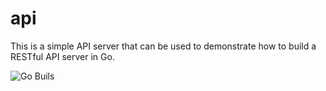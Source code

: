 api
===

This is a simple API server that can be used to demonstrate how to build a RESTful API server in Go.


![Go Buils](https://github.com/stedigate/api/actions/workflows/go.yml/badge.svg?branch=main)